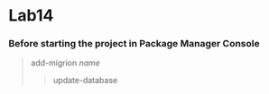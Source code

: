 # Lab14
### Before starting the project in Package Manager Console
> add-migrion *name*
>> update-database
